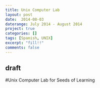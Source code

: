 ```yaml
---
title: Unix Computer Lab
layout: post
date:  2014-08-03
daterange: July 2014 - August 2014
project: true
categories: []
tags: [Spanish, UNIX]
excerpt: "fill!!"
comments: false
---
```

## draft
#Unix Computer Lab for Seeds of Learning
